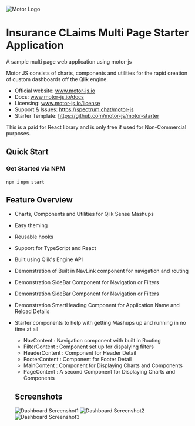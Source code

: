 ![Motor Logo](./images/logo.png)

# Insurance CLaims Multi Page Starter Application

A sample multi page web application using motor-js

Motor JS consists of charts, components and utilities for the
rapid creation of custom dashboards off the Qlik engine.

- Official website: www.motor-js.io
- Docs: www.motor-js.io/docs
- Licensing: www.motor-js.io/license
- Support & Issues: https://spectrum.chat/motor-js
- Starter Template: https://github.com/motor-js/motor-starter

This is a paid for React library and is only free if used for Non-Commercial purposes.

## Quick Start

### Get Started via NPM

<code>npm i</code>
<code>npm start</code>

## Feature Overview

- Charts, Components and Utilities for Qlik Sense Mashups
- Easy theming
- Reusable hooks
- Support for TypeScript and React
- Built using Qlik's Engine API
- Demonstration of Built in NavLink component for navigation and routing
- Demonstration SideBar Component for Navigation or Filters
- Demonstration SideBar Component for Navigation or Filters
- Demonstration SmartHeading Component for Application Name and Reload Details
- Starter components to help with getting Mashups up and running in no time at all

  - NavContent : Navigation component with built in Routing
  - FilterContent : Component set up for dispalying filters
  - HeaderContent : Component for Header Detail
  - FooterContent : Component for Footer Detail
  - MainContent : Component for Displaying Charts and Components
  - PageContent : A second Component for Displaying Charts and Components

  ## Screenshots

  ![Dashboard Screenshot1](./images/screenshot1.png)
  ![Dashboard Screenshot2](./images/screenshot1.png)
  ![Dashboard Screenshot3](./images/screenshot1.png)
